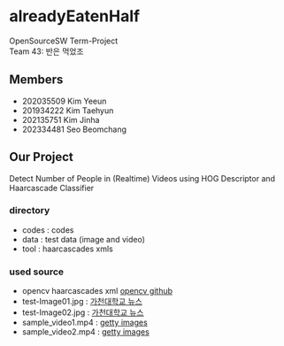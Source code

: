 # alreadyEatenHalf
OpenSourceSW Term-Project   
Team 43: 반은 먹었조

## Members
- 202035509 Kim Yeeun
- 201934222 Kim Taehyun
- 202135751 Kim Jinha
- 202334481 Seo Beomchang

## Our Project
Detect Number of People in (Realtime) Videos using HOG Descriptor and Haarcascade Classifier

### directory
- codes : codes
- data : test data (image and video)
- tool : haarcascades xmls


### used source
- opencv haarcascades xml [opencv github](https://github.com/opencv/opencv/tree/master/data/haarcascades)
- test-Image01.jpg : [가천대학교 뉴스](https://www.gachon.ac.kr/pr/1443/subview.do?enc=Zm5jdDF8QEB8JTJGYmJzJTJGcHIlMkY0NjQlMkY5MDMzOSUyRmFydGNsVmlldy5kbyUzRnBhZ2UlM0QxJTI2c3JjaENvbHVtbiUzRCUyNnNyY2hXcmQlM0QlMjZiYnNDbFNlcSUzRCUyNmJic09wZW5XcmRTZXElM0QlMjZyZ3NCZ25kZVN0ciUzRCUyNnJnc0VuZGRlU3RyJTNEJTI2aXNWaWV3TWluZSUzRGZhbHNlJTI2cGFzc3dvcmQlM0QlMjY%3D)
- test-Image02.jpg : [가천대학교 뉴스](https://www.gachon.ac.kr/pr/1443/subview.do?enc=Zm5jdDF8QEB8JTJGYmJzJTJGcHIlMkY0NjQlMkY5MTE3MyUyRmFydGNsVmlldy5kbyUzRnBhZ2UlM0QxJTI2c3JjaENvbHVtbiUzRCUyNnNyY2hXcmQlM0QlMjZiYnNDbFNlcSUzRCUyNmJic09wZW5XcmRTZXElM0QlMjZyZ3NCZ25kZVN0ciUzRCUyNnJnc0VuZGRlU3RyJTNEJTI2aXNWaWV3TWluZSUzRGZhbHNlJTI2cGFzc3dvcmQlM0QlMjY%3D)
- sample_video1.mp4 : [getty images](https://www.gettyimages.com/detail/video/meet-at-the-bus-stop-stock-footage/1409936094?adppopup=true)
- sample_video2.mp4 : [getty images](https://www.gettyimages.com/detail/video/waiting-at-the-bus-stop-stock-footage/1409935022)
